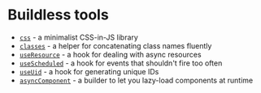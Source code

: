 # Buildless tools

- [`css`](./css.md) - a minimalist CSS-in-JS library
- [`classes`](./classes.md) - a helper for concatenating class names fluently
- [`useResource`](./useResource.md) - a hook for dealing with async resources
- [`useScheduled`](./useScheduled.md) - a hook for events that shouldn't fire too often
- [`useUid`](./useUid.md) - a hook for generating unique IDs
- [`asyncComponent`](./asyncComponent.md) - a builder to let you lazy-load components at runtime


